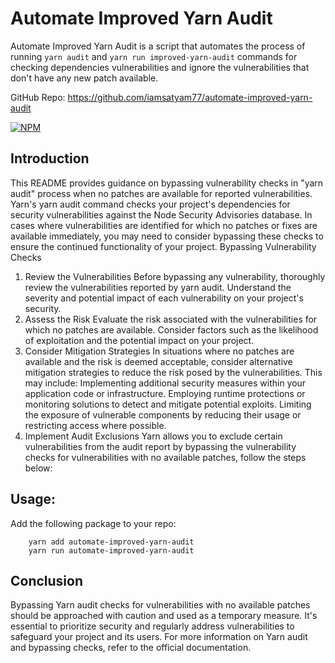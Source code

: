 # Automate Improved Yarn Audit
Automate Improved Yarn Audit is a script that automates the process of running `yarn audit` and `yarn run improved-yarn-audit` commands for checking dependencies vulnerabilities and ignore the vulnerabilities that don't have any new patch available.

GitHub Repo: https://github.com/iamsatyam77/automate-improved-yarn-audit

[![NPM](https://nodei.co/npm/automate-improved-yarn-audit.png)](https://nodei.co/npm/automate-improved-yarn-audit/)

## Introduction
This README provides guidance on bypassing vulnerability checks in "yarn audit" process when no patches are available for reported vulnerabilities. Yarn's yarn audit command checks your project's dependencies for security vulnerabilities against the Node Security Advisories database. In cases where vulnerabilities are identified for which no patches or fixes are available immediately, you may need to consider bypassing these checks to ensure the continued functionality of your project.
Bypassing Vulnerability Checks
1. Review the Vulnerabilities
Before bypassing any vulnerability, thoroughly review the vulnerabilities reported by yarn audit. Understand the severity and potential impact of each vulnerability on your project's security.
2. Assess the Risk
Evaluate the risk associated with the vulnerabilities for which no patches are available. Consider factors such as the likelihood of exploitation and the potential impact on your project.
3. Consider Mitigation Strategies
In situations where no patches are available and the risk is deemed acceptable, consider alternative mitigation strategies to reduce the risk posed by the vulnerabilities. This may include:
Implementing additional security measures within your application code or infrastructure.
Employing runtime protections or monitoring solutions to detect and mitigate potential exploits.
Limiting the exposure of vulnerable components by reducing their usage or restricting access where possible.
4. Implement Audit Exclusions
Yarn allows you to exclude certain vulnerabilities from the audit report by bypassing the vulnerability checks for vulnerabilities with no available patches, follow the steps below:
 
## Usage:
Add the following package to your repo:

```
    yarn add automate-improved-yarn-audit
    yarn run automate-improved-yarn-audit
```

## Conclusion
Bypassing Yarn audit checks for vulnerabilities with no available patches should be approached with caution and used as a temporary measure. It's essential to prioritize security and regularly address vulnerabilities to safeguard your project and its users.
For more information on Yarn audit and bypassing checks, refer to the official documentation.
